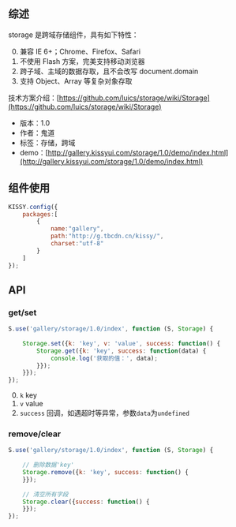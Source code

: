## 综述

storage 是跨域存储组件，具有如下特性：

0. 兼容 IE 6+；Chrome、Firefox、Safari
0. 不使用 Flash 方案，完美支持移动浏览器
0. 跨子域、主域的数据存取，且不会改写 document.domain
0. 支持 Object、Array 等复杂对象存取

技术方案介绍：[https://github.com/luics/storage/wiki/Storage](https://github.com/luics/storage/wiki/Storage)

* 版本：1.0
* 作者：鬼道
* 标签：存储，跨域
* demo：[http://gallery.kissyui.com/storage/1.0/demo/index.html](http://gallery.kissyui.com/storage/1.0/demo/index.html)

## 组件使用

```javascript
KISSY.config({
    packages:[
        {
            name:"gallery",
            path:"http://g.tbcdn.cn/kissy/",
            charset:"utf-8"
        }
    ]
});
```

## API

### get/set

```javascript
S.use('gallery/storage/1.0/index', function (S, Storage) {
    
    Storage.set({k: 'key', v: 'value', success: function() {
        Storage.get({k: 'key', success: function(data) {
            console.log('获取的值：', data);
        }});
    }});
});
```

0. `k` key
0. `v` value
0. `success` 回调，如遇超时等异常，参数`data`为`undefined`


### remove/clear

```javascript
S.use('gallery/storage/1.0/index', function (S, Storage) {
    
    // 删除数据'key' 
    Storage.remove({k: 'key', success: function() {
    }});
    
    // 清空所有字段
    Storage.clear({success: function() {
    }});
});
```